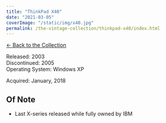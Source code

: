 ```yaml
---
title: "ThinkPad X40"
date: "2021-03-05"
coverImage: "/static/img/x40.jpg"
permalink: /the-vintage-collection/thinkpad-x40/index.html
---
```


[<- Back to the Collection](/the-vintage-collection/)

Released: 2003  
Discontinued: 2005  
Operating System: Windows XP

Acquired: January, 2018

## Of Note

- Last X-series released while fully owned by IBM
